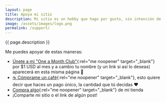 ```yaml
---
layout: page
title: Apoya mi sitio
description: Mi sitio es un hobby que hago por gusto, sin intención de vivir de él. Pero la realidad es que mantener un sitio web cuesta dinero, así que si te gusta lo que hago aquí, eres libre de apoyarme con lo que gustes.
image: /assets/images/logo.png
permalink: /support/
---
```


<p class="text-center">{{ page.description }}</p>

Me puedes apoyar de estas maneras:

- [Únete a mi "One a Month Club"][1]{:rel="me noopener" target="_blank"} por $1 USD al mes y a cambio tu nombre (y un link si así lo deseas) aparecerá en esta misma página 🫶
- [☕ Cómprame un café][2]{:rel="me noopener" target="_blank"}, esto quiere decir que haces un pago único, la cantidad que tú decidas ❤️
- [Compra algo][3]{:rel="me noopener" target="_blank"} de mi tienda
- ¡Comparte mi sitio o el link de algún post!

[1]: https://buymeacoffee.com/luiscarlospando/membership
[2]: https://buymeacoffee.com/luiscarlospando
[3]: https://cottonbureau.com/people/luis-carlos-pando
